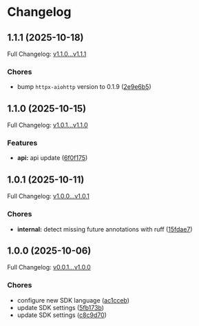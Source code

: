 # Changelog

## 1.1.1 (2025-10-18)

Full Changelog: [v1.1.0...v1.1.1](https://github.com/crawler-dot-dev/api-sdk-python/compare/v1.1.0...v1.1.1)

### Chores

* bump `httpx-aiohttp` version to 0.1.9 ([2e9e6b5](https://github.com/crawler-dot-dev/api-sdk-python/commit/2e9e6b5244e85897371daf2f95f02a4f88699928))

## 1.1.0 (2025-10-15)

Full Changelog: [v1.0.1...v1.1.0](https://github.com/crawler-dot-dev/api-sdk-python/compare/v1.0.1...v1.1.0)

### Features

* **api:** api update ([6f0f175](https://github.com/crawler-dot-dev/api-sdk-python/commit/6f0f17583076af70b9b029e732b998b2d58a8fca))

## 1.0.1 (2025-10-11)

Full Changelog: [v1.0.0...v1.0.1](https://github.com/crawler-dot-dev/api-sdk-python/compare/v1.0.0...v1.0.1)

### Chores

* **internal:** detect missing future annotations with ruff ([15fdae7](https://github.com/crawler-dot-dev/api-sdk-python/commit/15fdae7124036c0507f50f7dbf6b2a4494c62a6c))

## 1.0.0 (2025-10-06)

Full Changelog: [v0.0.1...v1.0.0](https://github.com/crawler-dot-dev/api-sdk-python/compare/v0.0.1...v1.0.0)

### Chores

* configure new SDK language ([ac1cceb](https://github.com/crawler-dot-dev/api-sdk-python/commit/ac1cceb7f3586ef42d06fe1f30e88f523ce1c462))
* update SDK settings ([5fb173b](https://github.com/crawler-dot-dev/api-sdk-python/commit/5fb173b7cf8182f944b6ed0ec13a1032b5a8fc18))
* update SDK settings ([c8c9d70](https://github.com/crawler-dot-dev/api-sdk-python/commit/c8c9d70bea93d39eaad7f201aa3f730c46988bf1))
